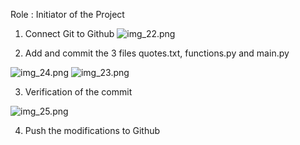 Role : Initiator of the Project

1. Connect Git to Github
![img_22.png](img_22.png)

2. Add and commit the 3 files quotes.txt, functions.py and main.py

![img_24.png](img_24.png)
![img_23.png](img_23.png)

3. Verification of the commit

![img_25.png](img_25.png)

4. Push the modifications to Github
